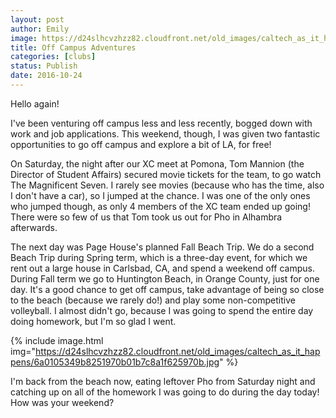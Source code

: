 ```yaml
---
layout: post
author: Emily
image: https://d24slhcvzhzz82.cloudfront.net/old_images/caltech_as_it_happens/6a0105349b8251970b01b7c8a1f61c970b.jpg
title: Off Campus Adventures 
categories: [clubs]
status: Publish
date: 2016-10-24
---
```



Hello again!

I've been venturing off campus less and less recently, bogged down with work and job applications. This weekend, though, I was given two fantastic opportunities to go off campus and explore a bit of LA, for free!

On Saturday, the night after our XC meet at Pomona, Tom Mannion (the Director of Student Affairs) secured movie tickets for the team, to go watch The Magnificent Seven. I rarely see movies (because who has the time, also I don't have a car), so I jumped at the chance. I was one of the only ones who jumped though, as only 4 members of the XC team ended up going! There were so few of us that Tom took us out for Pho in Alhambra afterwards.

The next day was Page House's planned Fall Beach Trip. We do a second Beach Trip during Spring term, which is a three-day event, for which we rent out a large house in Carlsbad, CA, and spend a weekend off campus. During Fall term we go to Huntington Beach, in Orange County, just for one day. It's a good chance to get off campus, take advantage of being so close to the beach (because we rarely do!) and play some non-competitive volleyball. I almost didn't go, because I was going to spend the entire day doing homework, but I'm so glad I went.


{% include image.html img="https://d24slhcvzhzz82.cloudfront.net/old_images/caltech_as_it_happens/6a0105349b8251970b01b7c8a1f625970b.jpg" %}

I'm back from the beach now, eating leftover Pho from Saturday night and catching up on all of the homework I was going to do during the day today! How was your weekend?
